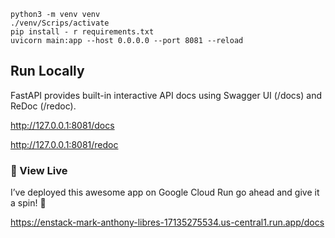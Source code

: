 ```
python3 -m venv venv
./venv/Scrips/activate
pip install - r requirements.txt
uvicorn main:app --host 0.0.0.0 --port 8081 --reload
```

## Run Locally
FastAPI provides built-in interactive API docs using Swagger UI (/docs) and ReDoc (/redoc).


http://127.0.0.1:8081/docs

http://127.0.0.1:8081/redoc


### 🚀 View Live

I’ve deployed this awesome app on Google Cloud Run go ahead and give it a spin! 🎉

https://enstack-mark-anthony-libres-17135275534.us-central1.run.app/docs
